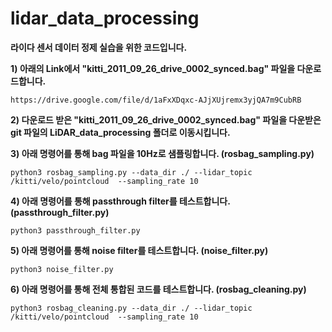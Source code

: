 # lidar_data_processing

**라이다 센서 데이터 정제 실습을 위한 코드입니다.**

**1) 아래의 Link에서 "kitti_2011_09_26_drive_0002_synced.bag" 파일을 다운로드합니다.**

    https://drive.google.com/file/d/1aFxXDqxc-AJjXUjremx3yjQA7m9CubRB

**2) 다운로드 받은 "kitti_2011_09_26_drive_0002_synced.bag" 파일을 다운받은 git 파일의 LiDAR_data_processing 폴더로 이동시킵니다.**

**3) 아래 명령어를 통해 bag 파일을 10Hz로 샘플링합니다. (rosbag_sampling.py)**

    python3 rosbag_sampling.py --data_dir ./ --lidar_topic /kitti/velo/pointcloud  --sampling_rate 10
    
**4) 아래 명령어를 통해 passthrough filter를 테스트합니다. (passthrough_filter.py)**

    python3 passthrough_filter.py
    
**5) 아래 명령어를 통해 noise filter를 테스트합니다. (noise_filter.py)**

    python3 noise_filter.py
    
**6) 아래 명령어를 통해 전체 통합된 코드를 테스트합니다. (rosbag_cleaning.py)**

    python3 rosbag_cleaning.py --data_dir ./ --lidar_topic /kitti/velo/pointcloud  --sampling_rate 10   
